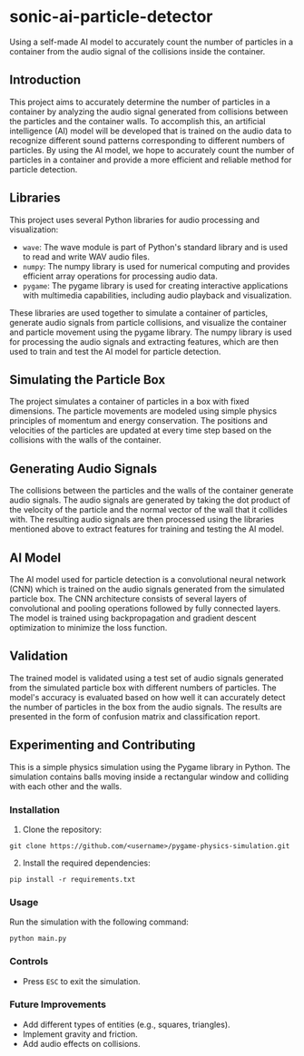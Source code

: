 # sonic-ai-particle-detector

Using a self-made AI model to accurately count the number of particles in a container from the audio signal of the collisions inside the container.

## Introduction

This project aims to accurately determine the number of particles in a container by analyzing the audio signal generated from collisions between the particles and the container walls. To accomplish this, an artificial intelligence (AI) model will be developed that is trained on the audio data to recognize different sound patterns corresponding to different numbers of particles. By using the AI model, we hope to accurately count the number of particles in a container and provide a more efficient and reliable method for particle detection.

## Libraries

This project uses several Python libraries for audio processing and visualization:

- `wave`: The wave module is part of Python's standard library and is used to read and write WAV audio files.
- `numpy`: The numpy library is used for numerical computing and provides efficient array operations for processing audio data.
- `pygame`: The pygame library is used for creating interactive applications with multimedia capabilities, including audio playback and visualization.

These libraries are used together to simulate a container of particles, generate audio signals from particle collisions, and visualize the container and particle movement using the pygame library. The numpy library is used for processing the audio signals and extracting features, which are then used to train and test the AI model for particle detection.

## Simulating the Particle Box

The project simulates a container of particles in a box with fixed dimensions. The particle movements are modeled using simple physics principles of momentum and energy conservation. The positions and velocities of the particles are updated at every time step based on the collisions with the walls of the container.

## Generating Audio Signals

The collisions between the particles and the walls of the container generate audio signals. The audio signals are generated by taking the dot product of the velocity of the particle and the normal vector of the wall that it collides with. The resulting audio signals are then processed using the libraries mentioned above to extract features for training and testing the AI model.

## AI Model

The AI model used for particle detection is a convolutional neural network (CNN) which is trained on the audio signals generated from the simulated particle box. The CNN architecture consists of several layers of convolutional and pooling operations followed by fully connected layers. The model is trained using backpropagation and gradient descent optimization to minimize the loss function.

## Validation

The trained model is validated using a test set of audio signals generated from the simulated particle box with different numbers of particles. The model's accuracy is evaluated based on how well it can accurately detect the number of particles in the box from the audio signals. The results are presented in the form of confusion matrix and classification report.

## Experimenting and Contributing

This is a simple physics simulation using the Pygame library in Python. The simulation contains balls moving inside a rectangular window and colliding with each other and the walls.

### Installation
1. Clone the repository:

```
git clone https://github.com/<username>/pygame-physics-simulation.git
```

2. Install the required dependencies:
```
pip install -r requirements.txt
```

### Usage

Run the simulation with the following command:
```
python main.py
```


### Controls

- Press `ESC` to exit the simulation.

### Future Improvements

- Add different types of entities (e.g., squares, triangles).
- Implement gravity and friction.
- Add audio effects on collisions.
